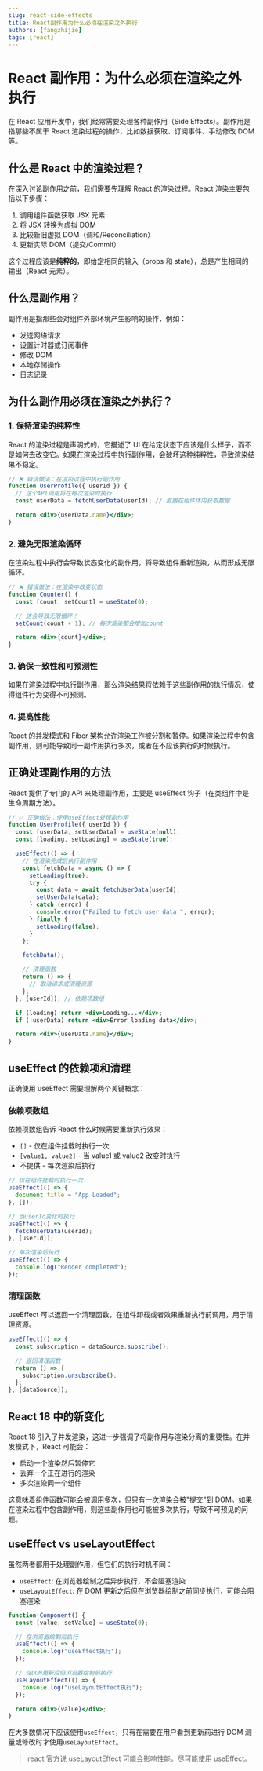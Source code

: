 ```yaml
---
slug: react-side-effects
title: React副作用为什么必须在渲染之外执行
authors: [fangzhijie]
tags: [react]
---
```


# React 副作用：为什么必须在渲染之外执行

在 React 应用开发中，我们经常需要处理各种副作用（Side Effects）。副作用是指那些不属于 React 渲染过程的操作，比如数据获取、订阅事件、手动修改 DOM 等。

<!-- truncate -->

## 什么是 React 中的渲染过程？

在深入讨论副作用之前，我们需要先理解 React 的渲染过程。React 渲染主要包括以下步骤：

1. 调用组件函数获取 JSX 元素
2. 将 JSX 转换为虚拟 DOM
3. 比较新旧虚拟 DOM（调和/Reconciliation）
4. 更新实际 DOM（提交/Commit）

这个过程应该是**纯粹的**，即给定相同的输入（props 和 state），总是产生相同的输出（React 元素）。

## 什么是副作用？

副作用是指那些会对组件外部环境产生影响的操作，例如：

- 发送网络请求
- 设置计时器或订阅事件
- 修改 DOM
- 本地存储操作
- 日志记录

## 为什么副作用必须在渲染之外执行？

### 1. 保持渲染的纯粹性

React 的渲染过程是声明式的，它描述了 UI 在给定状态下应该是什么样子，而不是如何去改变它。如果在渲染过程中执行副作用，会破坏这种纯粹性，导致渲染结果不稳定。

```jsx
// ❌ 错误做法：在渲染过程中执行副作用
function UserProfile({ userId }) {
  // 这个API调用将在每次渲染时执行
  const userData = fetchUserData(userId); // 直接在组件体内获取数据

  return <div>{userData.name}</div>;
}
```

### 2. 避免无限渲染循环

在渲染过程中执行会导致状态变化的副作用，将导致组件重新渲染，从而形成无限循环。

```jsx
// ❌ 错误做法：在渲染中改变状态
function Counter() {
  const [count, setCount] = useState(0);

  // 这会导致无限循环！
  setCount(count + 1); // 每次渲染都会增加count

  return <div>{count}</div>;
}
```

### 3. 确保一致性和可预测性

如果在渲染过程中执行副作用，那么渲染结果将依赖于这些副作用的执行情况，使得组件行为变得不可预测。

### 4. 提高性能

React 的并发模式和 Fiber 架构允许渲染工作被分割和暂停。如果渲染过程中包含副作用，则可能导致同一副作用执行多次，或者在不应该执行的时候执行。

## 正确处理副作用的方法

React 提供了专门的 API 来处理副作用，主要是 useEffect 钩子（在类组件中是生命周期方法）。

```jsx
// ✅ 正确做法：使用useEffect处理副作用
function UserProfile({ userId }) {
  const [userData, setUserData] = useState(null);
  const [loading, setLoading] = useState(true);

  useEffect(() => {
    // 在渲染完成后执行副作用
    const fetchData = async () => {
      setLoading(true);
      try {
        const data = await fetchUserData(userId);
        setUserData(data);
      } catch (error) {
        console.error("Failed to fetch user data:", error);
      } finally {
        setLoading(false);
      }
    };

    fetchData();

    // 清理函数
    return () => {
      // 取消请求或清理资源
    };
  }, [userId]); // 依赖项数组

  if (loading) return <div>Loading...</div>;
  if (!userData) return <div>Error loading data</div>;

  return <div>{userData.name}</div>;
}
```

## useEffect 的依赖项和清理

正确使用 useEffect 需要理解两个关键概念：

### 依赖项数组

依赖项数组告诉 React 什么时候需要重新执行效果：

- `[]` - 仅在组件挂载时执行一次
- `[value1, value2]` - 当 value1 或 value2 改变时执行
- 不提供 - 每次渲染后执行

```jsx
// 仅在组件挂载时执行一次
useEffect(() => {
  document.title = "App Loaded";
}, []);

// 当userId变化时执行
useEffect(() => {
  fetchUserData(userId);
}, [userId]);

// 每次渲染后执行
useEffect(() => {
  console.log("Render completed");
});
```

### 清理函数

useEffect 可以返回一个清理函数，在组件卸载或者效果重新执行前调用，用于清理资源。

```jsx
useEffect(() => {
  const subscription = dataSource.subscribe();

  // 返回清理函数
  return () => {
    subscription.unsubscribe();
  };
}, [dataSource]);
```

## React 18 中的新变化

React 18 引入了并发渲染，这进一步强调了将副作用与渲染分离的重要性。在并发模式下，React 可能会：

- 启动一个渲染然后暂停它
- 丢弃一个正在进行的渲染
- 多次渲染同一个组件

这意味着组件函数可能会被调用多次，但只有一次渲染会被"提交"到 DOM。如果在渲染过程中包含副作用，则这些副作用也可能被多次执行，导致不可预见的问题。

## useEffect vs useLayoutEffect

虽然两者都用于处理副作用，但它们的执行时机不同：

- `useEffect`: 在浏览器绘制之后异步执行，不会阻塞渲染
- `useLayoutEffect`: 在 DOM 更新之后但在浏览器绘制之前同步执行，可能会阻塞渲染

```jsx
function Component() {
  const [value, setValue] = useState(0);

  // 在浏览器绘制后执行
  useEffect(() => {
    console.log("useEffect执行");
  });

  // 在DOM更新后但浏览器绘制前执行
  useLayoutEffect(() => {
    console.log("useLayoutEffect执行");
  });

  return <div>{value}</div>;
}
```

在大多数情况下应该使用`useEffect`，只有在需要在用户看到更新前进行 DOM 测量或修改时才使用`useLayoutEffect`。

> react 官方说 useLayoutEffect 可能会影响性能。尽可能使用 useEffect。
